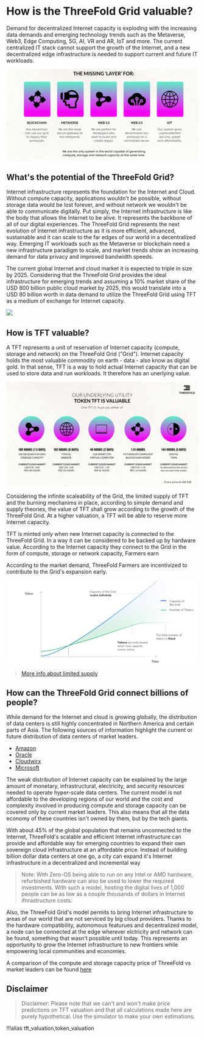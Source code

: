 
# How is the ThreeFold Grid valuable?

Demand for decentralized Internet capacity is exploding with the increasing data demands and emerging technology trends such as the Metaverse, Web3, Edge Computing, 5G, AI, VR and AR, IoT and more. The current centralized IT stack cannot support the growth of the Internet, and a new decentralized edge infrastructure is needed to support current and future IT workloads. 

![](img/missing_layer_.jpg)

## What's the potential of the ThreeFold Grid?

Internet infrastructure represents the foundation for the Internet and Cloud. Without compute capacity, applications wouldn't be possible, without storage data would be lost forever, and without network we wouldn't be able to communicate digitally. Put simply, the Internet infrastructure is like the body that allows the Internet to be alive. It represents the backbone of all of our digital experiences. 
The ThreeFold Grid represents the next evolution of Internet infrastructure as it is more efficient, advanced, sustainable and it can scale to the far edges of our world in a decentralized way. Emerging IT workloads such as the Metaverse or blockchain need a new infrastructure paradigm to scale, and market trends show an increasing demand for data privacy and improved bandwidth speeds. 

The current global Internet and cloud market it is expected to triple in size by 2025. Considering that the ThreeFold Grid provides the ideal infrastructure for emerging trends and assuming a 10% market share of the USD 800 billion public cloud market by 2025, this would translate into a USD 80 billion worth in data demand to utilize the ThreeFold Grid using TFT as a medium of exchange for Internet capacity.

![](img/token_time_to_get_involved_now_.jpg)

## How is TFT valuable? 

A TFT represents a unit of reservation of Internet capacity (compute, storage and network) on the ThreeFold Grid ("Grid"). Internet capacity holds the most valuable commodity on earth - data - also know as digital gold. In that sense, TFT is a way to hold actual Internet capacity that can be used to store data and run workloads. It therefore has an unerlying value. 

![](img/token_valuable_.jpg)

Considering the infinite scaleability of the Grid, the limited supply of TFT and the burning mechanims in place, according to simple demand and supply theories, the value of TFT shall grow according to the growth of the ThreeFold Grid. At a higher valuation, a TFT will be able to reserve more Internet capacity.


TFT is minted only when new Internet capacity is connected to the ThreeFold Grid. In a way it can be considered to be backed up by hardware value. According to the Internet capacity they connect to the Grid in the form of compute, storage or network capacity, Farmers earn 

According to the market demand, ThreeFold Farmers are incentivized to contribute to the Grid's expansion early. 

![](img/token_issuance_economy1.jpg)

> [More info about limited supply](tft_limited_supply) <BR>

## How can the ThreeFold Grid connect billions of people?

While demand for the Internet and cloud is growing globally, the distribution of data centers is still highly concentrated in Northern America and certain parts of Asia. The following sources of information highlight the current or future distribution of data centers of market leaders. 

- [Amazon](https://wikileaks.org/amazon-atlas/map/) 
- [Oracle](https://blogs.oracle.com/cloud-infrastructure/oracle-launches-four-new-cloud-regions-across-four-continents)
- [Cloudwirx](https://www.cloudwirx.com/datacenters)
- [Microsoft](https://yellowduckguy.wordpress.com/2018/03/15/microsoft-worldwide-data-center-locations/)

The weak distribution of Internet capacity can be explained by the large amount of monetary, infrastructural, electricity, and security resources needed to operate hyper-scale data centers. The current model is not affordable to the developing regions of our world and the cost and complexity involved in producing compute and storage capacity can be covered only by current market leaders. This also means that all the data economy of these countries isn't owned by them, but by the tech giants. 

With about 45% of the global population that remains unconnected to the Internet, ThreeFold's scalable and efficient Internet infrastructure can provide and affordable way for emerging countries to expand their own sovereign cloud infrastructure at an affordable price. Instead of building billion dollar data centers at one go, a city can expand it's Internet infrastructure in a decentralized and incremental way

> Note: With Zero-OS being able to run on any Intel or AMD  hardware, refurbished hardware can also be used to lower the required investments. With such a model, hosting the digital lives of 1,000 people can be as low as a couple thousands of dollars in Internet ifnrastructure costs. 

Also, the ThreeFold Grid's model permits to bring Internet infrastructure to areas of our world that are not serviced by big cloud providers. Thanks to the hardware compatibility, autonomous featurues and decentralized model, a node can be connected at the edge wherever elctricity and network can be found, something that wasn't possible until today. This represents an opportunity to grow the Internet infrastructure to new frontiers while empowering local communities and economies. 

A comparison of the compute and storage capacity price of ThreeFold vs market leaders can be found [here](@cloud_pricing_compare)

## Disclaimer

> Disclaimer: Please note that we can't and won't make price predictions on TFT valuation and that all calculations made here are purely hypothetical. Use the simulator to make your own estimations.

!!!alias tft_valuation,token_valuation
